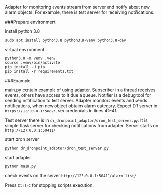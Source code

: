Adapter for monitoring events stream from server and notify about new alarm objects.
For example, there is test server for receiving notifications.

###Prepare environment

install python 3.8
```
sudo apt install python3.8 python3.8-venv python3.8-dev
```
virtual environment
```
python3.8 -m venv .venv
source .venv/bin/activate
pip install -U pip
pip install -r requirements.txt
```

###Example

main.py contain example of using adapter. Subscriber in a thread receives events, 
others have access to it due a queue. Notifier is a debug tool for sending notification 
to test server. Adapter monitors events and sends notifications, when new object 
obtains alarm category. Expect DR server in `https://127.0.0.1:5082/`, 
set credentials in lines 40-41.

Test server there is in `dr_dronpoint_adaptor/dron_test_server.py`.
It is simple flask server for checking notifications from adapter.
Server starts on `http://127.0.0.1:50411/`

start dron server
```
python dr_dronpoint_adaptor/dron_test_server.py
```
start adapter
```
python main.py
```
check events on the server `http://127.0.0.1:50411/alarm_list/`

Press `Ctrl-C` for stopping scripts execution.